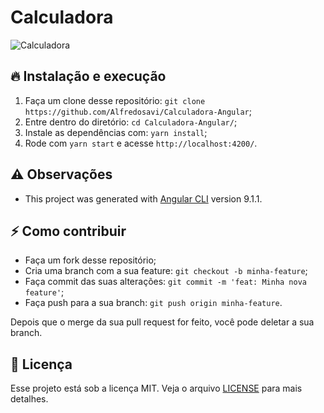 # Calculadora

![Calculadora](https://i.imgur.com/42bGiVj.png)


## 🔥 Instalação e execução
  1. Faça um clone desse repositório: ```git clone https://github.com/Alfredosavi/Calculadora-Angular```;
  2. Entre dentro do diretório: ```cd Calculadora-Angular/```;
  3. Instale as dependências com: ```yarn install```;
  4. Rode com ```yarn start``` e acesse ```http://localhost:4200/```.
    

## :warning: Observações
  * This project was generated with [Angular CLI](https://github.com/angular/angular-cli) version 9.1.1.


## ⚡️ Como contribuir

- Faça um fork desse repositório;
- Cria uma branch com a sua feature: `git checkout -b minha-feature`;
- Faça commit das suas alterações: `git commit -m 'feat: Minha nova feature'`;
- Faça push para a sua branch: `git push origin minha-feature`.

Depois que o merge da sua pull request for feito, você pode deletar a sua branch.


## :memo: Licença

Esse projeto está sob a licença MIT. Veja o arquivo [LICENSE](LICENSE) para mais detalhes.
